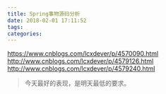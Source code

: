 ```yaml
---
title: Spring事物源码分析
date: 2018-02-01 17:11:52
tags:
categories:
---
```


https://www.cnblogs.com/lcxdever/p/4570090.html
http://www.cnblogs.com/lcxdever/p/4579126.html
http://www.cnblogs.com/lcxdever/p/4579240.html

<blockquote class="blockquote-center">今天最好的表现，是明天最低的要求。</blockquote>
